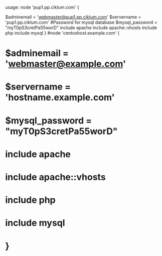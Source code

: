 usage:
node 'pup1.pp.ciklum.com' {

  $adminemail = 'webmaster@pup1.pp.ciklum.com'
  $servername = 'pup1.pp.ciklum.com'
#Password for mysql database
 $mysql_password = "myT0pS3cretPa55worD"
  include apache
  include apache::vhosts
  include php
  include mysql
}
#node 'centoshost.example.com' {
#  $adminemail = 'webmaster@example.com'
#  $servername = 'hostname.example.com'
#  $mysql_password = "myT0pS3cretPa55worD"
#  include apache
#  include apache::vhosts
#  include php
#  include mysql
# }
